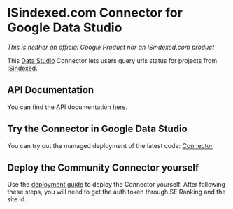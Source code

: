 # ISindexed.com Connector for Google Data Studio

*This is neither an official Google Product nor an ISindexed.com product*

This [Data Studio][data studio] Connector lets
users query urls status for projects from [ISindexed][isindexed].

## API Documentation
You can find the API documentation [here][api_doc].

## Try the Connector in Google Data Studio

You can try out the managed deployment of the latest code: [Connector][production deployment]

## Deploy the Community Connector yourself

Use the [deployment guide][deployment guide] to deploy the Connector
yourself. After following these steps, you will need to get the auth token through SE Ranking and the site id.

[isindexed]: https://www.isindexed.com/
[api_doc]: https://tool.isindexed.com/docapi
[deployment guide]: ./deploy.md
[appsscript]: https://script.google.com
[data studio]: https://datastudio.google.com
[community connector]: https://developers.google.com/datastudio/connector
[production deployment]: https://datastudio.google.com/datasources/create?connectorId=AKfycbx9Topzrk_fugeyB0nVWuJWflsIl0dtvgr6yLIcLWBoTx981derhMAuKQIuELkMJPjy
